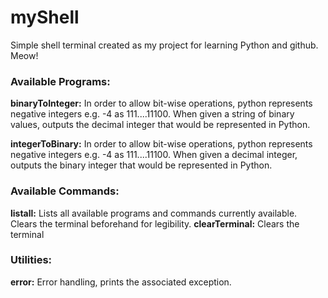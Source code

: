 # myShell
Simple shell terminal created as my project for learning Python and github. Meow!

### Available Programs:
**binaryToInteger:**
In order to allow bit-wise operations, python represents negative integers e.g. -4 as 111....11100.
When given a string of binary values, outputs the decimal integer that would be represented in Python.

**integerToBinary:**
In order to allow bit-wise operations, python represents negative integers e.g. -4 as 111....11100.
When given a decimal integer, outputs the binary integer that would be represented in Python.

### Available Commands:
**listall:**
Lists all available programs and commands currently available.
Clears the terminal beforehand for legibility.
**clearTerminal:**
Clears the terminal

### Utilities:
**error:**
Error handling, prints the associated exception.